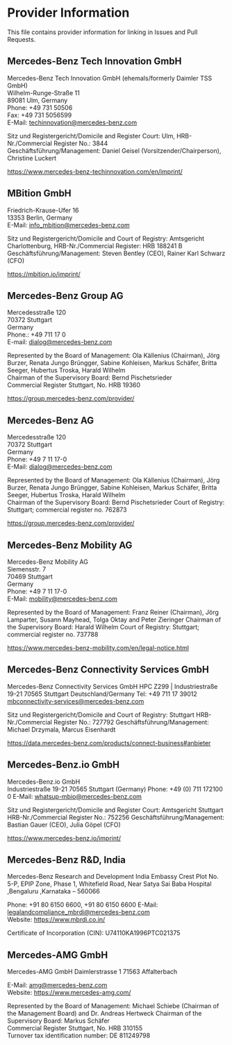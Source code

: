 # Provider Information

This file contains provider information for linking in Issues and Pull Requests.


## Mercedes-Benz Tech Innovation GmbH

Mercedes-Benz Tech Innovation GmbH (ehemals/formerly Daimler TSS GmbH)  
Wilhelm-Runge-Straße 11  
89081 Ulm, Germany  
Phone: +49 731 50506  
Fax: +49 731 5056599  
E-Mail: techinnovation@mercedes-benz.com

Sitz und Registergericht/Domicile and Register Court: Ulm, HRB-Nr./Commercial Register No.: 3844  
Geschäftsführung/Management: Daniel Geisel (Vorsitzender/Chairperson), Christine Luckert

<https://www.mercedes-benz-techinnovation.com/en/imprint/>

## MBition GmbH

Friedrich-Krause-Ufer 16  
13353 Berlin, Germany  
E-Mail: info_mbition@mercedes-benz.com  

Sitz und Registergericht/Domicile and Court of Registry: Amtsgericht Charlottenburg, HRB-Nr./Commercial Register: HRB 188241 B   
Geschäftsführung/Management: Steven Bentley (CEO), Rainer Karl Schwarz (CFO)

<https://mbition.io/imprint/>

## Mercedes-Benz Group AG

Mercedesstraße 120  
70372 Stuttgart   
Germany   
Phone.: +49 711 17 0   
E-mail: dialog@mercedes-benz.com  

Represented by the Board of Management:
Ola Källenius (Chairman), Jörg Burzer, Renata Jungo Brüngger, Sabine Kohleisen, Markus Schäfer, Britta Seeger, Hubertus Troska, Harald Wilhelm  
Chairman of the Supervisory Board: Bernd Pischetsrieder  
Commercial Register Stuttgart, No. HRB 19360

<https://group.mercedes-benz.com/provider/>

## Mercedes-Benz AG

Mercedesstraße 120  
70372 Stuttgart  
Germany  
Phone: +49 7 11 17-0  
E-Mail: dialog@mercedes-benz.com  

Represented by the Board of Management:
Ola Källenius (Chairman), Jörg Burzer, Renata Jungo Brüngger, Sabine Kohleisen, Markus Schäfer, Britta Seeger, Hubertus Troska, Harald Wilhelm  
Chairman of the Supervisory Board: Bernd Pischetsrieder
Court of Registry: Stuttgart; commercial register no. 762873

<https://group.mercedes-benz.com/provider/>

## Mercedes-Benz Mobility AG

Mercedes-Benz Mobility AG  
Siemensstr. 7  
70469 Stuttgart  
Germany  
Phone: +49 7 11 17-0  
E-Mail: mobility@mercedes-benz.com  

Represented by the Board of Management:
Franz Reiner (Chairman), Jörg Lamparter, Susann Mayhead, Tolga Oktay and Peter Zieringer
Chairman of the Supervisory Board: Harald Wilhelm
Court of Registry: Stuttgart; commercial register no. 737788

<https://www.mercedes-benz-mobility.com/en/legal-notice.html>

## Mercedes-Benz Connectivity Services GmbH

Mercedes-Benz Connectivity Services GmbH
HPC Z299 | Industriestraße 19-21
70565 Stuttgart
Deutschland/Germany
Tel: +49 711 17 39012
mbconnectivity-services@mercedes-benz.com

Sitz und Registergericht/Domicile and Court of Registry: Stuttgart HRB-Nr./Commercial Register No.: 727792
Geschäftsführung/Management: Michael Drzymala, Marcus Eisenhardt

<https://data.mercedes-benz.com/products/connect-business#anbieter>

## Mercedes-Benz.io GmbH

Mercedes-Benz.io GmbH   
Industriestraße 19-21 
70565 Stuttgart (Germany)
Phone: +49 (0) 711 172100 0
E-Mail: whatsup-mbio@mercedes-benz.com

Sitz und Registergericht/Domicile and Register Court: Amtsgericht Stuttgart HRB-Nr./Commercial Register No.: 752256
Geschäftsführung/Management: Bastian Gauer (CEO), Julia Göpel (CFO)

https://www.mercedes-benz.io/imprint/

## Mercedes-Benz R&D, India

Mercedes-Benz Research and Development India
Embassy Crest
Plot No. 5-P, EPIP Zone, Phase 1, Whitefield Road,
Near Satya Sai Baba Hospital ,Bengaluru ,Karnataka – 560066

Phone: +91 80 6150 6600, +91 80 6150 6600
E-Mail: legalandcompliance_mbrdi@mercedes-benz.com  
Website: https://www.mbrdi.co.in/
 
Certificate of Incorporation (CIN): U74110KA1996PTC021375

## Mercedes-AMG GmbH

Mercedes-AMG GmbH
Daimlerstrasse 1
71563 Affalterbach

E-Mail: amg@mercedes-benz.com  
Website: https://www.mercedes-amg.com/

Represented by the Board of Management:
Michael Schiebe (Chairman of the Management Board) and Dr. Andreas Hertweck
Chairman of the Supervisory Board: Markus Schäfer  
Commercial Register Stuttgart, No. HRB 310155  
Turnover tax identification number: DE 811249798  

